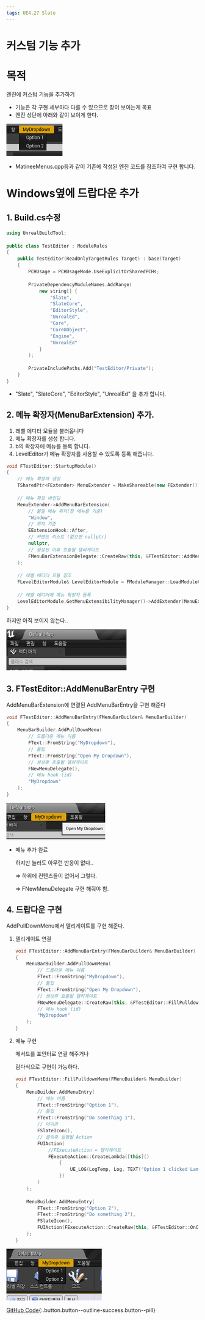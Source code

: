 ```yaml
---
tags: UE4.27 Slate
---
```


# 커스텀 기능 추가

# 목적

엔진에 커스텀 기능을 추가하기

- 기능은 각 구현 세부마다 다를 수 있으므로 창이 보이는게 목표
- 엔진 상단에 아래와 같이 보이게 한다.

![image.png](/assets/images/UE4.27/Menu0.png)

- MatineeMenus.cpp등과 같이 기존에 작성된 엔진 코드를 참조하여 구현 합니다.

# Windows옆에 드랍다운 추가

## 1. Build.cs수정

```cpp
using UnrealBuildTool;

public class TestEditor : ModuleRules
{
    public TestEditor(ReadOnlyTargetRules Target) : base(Target)
    {
        PCHUsage = PCHUsageMode.UseExplicitOrSharedPCHs;

        PrivateDependencyModuleNames.AddRange(
            new string[] {
                "Slate",
                "SlateCore",
                "EditorStyle",
                "UnrealEd",
                "Core",
                "CoreUObject",
                "Engine",
                "UnrealEd"
            }
        );

        PrivateIncludePaths.Add("TestEditor/Private");
    }
}
```

- "Slate", "SlateCore", "EditorStyle", "UnrealEd" 을 추가 합니다.

## 2. 메뉴 확장자(MenuBarExtension) 추가.

1. 레벨 에디터 모듈을 불러옵니다
2. 메뉴 확장자를 생성 합니다.
3. b의 확장자에 메뉴를 등록 합니다.
4. LevelEditor가 메뉴 확장자를 사용할 수 있도록 등록 해줍니다.

```cpp
void FTestEditor::StartupModule()
{
    // 메뉴 확장자 생성
    TSharedPtr<FExtender> MenuExtender = MakeShareable(new FExtender());

    // 메뉴 확장 바인딩
    MenuExtender->AddMenuBarExtension(
        // 붙일 메뉴 위치(창 메뉴를 기준)
        "Window",                                                                   
        // 위치 기준
        EExtensionHook::After,                                                      
        // 커맨드 리스트 (없으면 nullptr)
        nullptr,                                                                    
        // 생성된 이후 호출될 델리게이트
        FMenuBarExtensionDelegate::CreateRaw(this, &FTestEditor::AddMenuBarEntry)   
    );

    // 레벨 에디터 모듈 참조
    FLevelEditorModule& LevelEditorModule = FModuleManager::LoadModuleChecked<FLevelEditorModule>("LevelEditor");
    
    // 레벨 에디터에 메뉴 확장자 등록
    LevelEditorModule.GetMenuExtensibilityManager()->AddExtender(MenuExtender);
}
```

하지만 아직 보이지 않는다..

![image.png](/assets/images/UE4.27/Menu1.png)

## 3. FTestEditor::AddMenuBarEntry 구현

AddMenuBarExtension에 연결된 AddMenuBarEntry을 구현 해준다

```cpp
void FTestEditor::AddMenuBarEntry(FMenuBarBuilder& MenuBarBuilder)
{
    MenuBarBuilder.AddPullDownMenu(
        // 드롭다운 메뉴 이름
        FText::FromString("MyDropdown"),                                    
        // 툴팁
        FText::FromString("Open My Dropdown"),                              
        // 생성후 호출될 델리게이트
        FNewMenuDelegate(),                                                 
        // 메뉴 hook (id)
        "MyDropdown"                                                        
    );
}
```

![image.png](/assets/images/UE4.27/Menu2.png)

- 메뉴 추가 완료
    
    하지만 눌러도 아무런 반응이 없다..
    
    ⇒ 하위에 컨텐츠들이 없어서 그렇다.
    
    ⇒ FNewMenuDelegate 구현 해줘야 함.
    

## 4. 드랍다운 구현

AddPullDownMenu에서 델리게이트를 구현 해준다.

1. 델리게이트 연결
    
    ```cpp
    void FTestEditor::AddMenuBarEntry(FMenuBarBuilder& MenuBarBuilder)
    {
        MenuBarBuilder.AddPullDownMenu(
            // 드롭다운 메뉴 이름
            FText::FromString("MyDropdown"),                                    
            // 툴팁
            FText::FromString("Open My Dropdown"),                              
            // 생성후 호출될 델리게이트
            FNewMenuDelegate::CreateRaw(this, &FTestEditor::FillPulldownMenu),
            // 메뉴 hook (id)
            "MyDropdown"                                                        
        );
    }
    ```
    
2. 메뉴 구현
    
    메서드를 포인터로 연결 해주거나
    
    람다식으로 구현이 가능하다.
    
    ```cpp
    void FTestEditor::FillPulldownMenu(FMenuBuilder& MenuBuilder)
    {
        MenuBuilder.AddMenuEntry(
            // 메뉴 이름
            FText::FromString("Option 1"),
            // 툴팁
            FText::FromString("Do something 1"),
            // 아이콘
            FSlateIcon(),
            // 클릭후 실행될 Action
            FUIAction(
                //FExecuteAction = 델리게이트
                FExecuteAction::CreateLambda([this]()
                    {
                        UE_LOG(LogTemp, Log, TEXT("Option 1 clicked Lambda!"));
                    })
            )
        );
    
        MenuBuilder.AddMenuEntry(
            FText::FromString("Option 2"),
            FText::FromString("Do something 2"),
            FSlateIcon(),
            FUIAction(FExecuteAction::CreateRaw(this, &FTestEditor::OnClickMenuFun))
        );
    }
    ```
    
![image.png](/assets/images/UE4.27/Menu3.png)

[GitHub Code](https://github.com/jsuk10/PracticetUnrealEngine/commit/009b53fb5c78e8df4439a65e5c014b606eec5ded){:.button.button--outline-success.button--pill}
